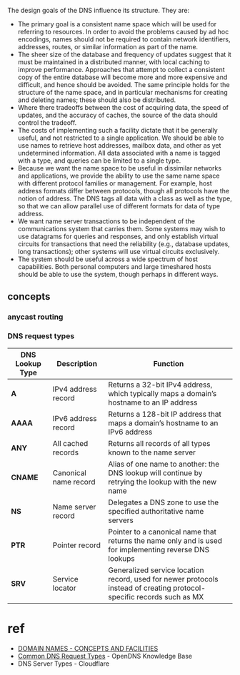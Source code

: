 The design goals of the DNS influence its structure.  They are:

   - The primary goal is a consistent name space which will be used
     for referring to resources.  In order to avoid the problems
     caused by ad hoc encodings, names should not be required to
     contain network identifiers, addresses, routes, or similar
     information as part of the name.
   - The sheer size of the database and frequency of updates
     suggest that it must be maintained in a distributed manner,
     with local caching to improve performance.  Approaches that attempt to collect a consistent copy of the entire database
     will become more and more expensive and difficult, and hence
     should be avoided.  The same principle holds for the structure
     of the name space, and in particular mechanisms for creating
     and deleting names; these should also be distributed.
   - Where there tradeoffs between the cost of acquiring data, the
     speed of updates, and the accuracy of caches, the source of
     the data should control the tradeoff.
   - The costs of implementing such a facility dictate that it be
     generally useful, and not restricted to a single application.
     We should be able to use names to retrieve host addresses,
     mailbox data, and other as yet undetermined information.  All
     data associated with a name is tagged with a type, and queries
     can be limited to a single type.
   - Because we want the name space to be useful in dissimilar
     networks and applications, we provide the ability to use the
     same name space with different protocol families or
     management.  For example, host address formats differ between
     protocols, though all protocols have the notion of address.
     The DNS tags all data with a class as well as the type, so
     that we can allow parallel use of different formats for data
     of type address.
   - We want name server transactions to be independent of the
     communications system that carries them.  Some systems may
     wish to use datagrams for queries and responses, and only
     establish virtual circuits for transactions that need the
     reliability (e.g., database updates, long transactions); other
     systems will use virtual circuits exclusively.
   - The system should be useful across a wide spectrum of host
     capabilities.  Both personal computers and large timeshared
     hosts should be able to use the system, though perhaps in
     different ways.

## concepts

### anycast routing

### DNS request types

| DNS  Lookup  Type | Description           | Function                                                     |
| ----------------- | --------------------- | ------------------------------------------------------------ |
| **A**             | IPv4 address record   | Returns a 32-bit IPv4 address, which typically maps a domain’s hostname to an IP address |
| **AAAA**          | IPv6 address record   | Returns a 128-bit IP address that maps a domain’s hostname to an IPv6 address |
| **ANY**           | All cached records    | Returns all records of all types known to the name server    |
| **CNAME**         | Canonical name record | Alias of one name to another: the DNS lookup will continue by retrying the lookup with the new name |
| **NS**            | Name server record    | Delegates a DNS zone to use the specified authoritative name servers |
| **PTR**           | Pointer record        | Pointer to a canonical name that returns the name only and is used for implementing reverse DNS lookups |
| **SRV**           | Service locator       | Generalized service location record, used for newer protocols instead of creating protocol-specific records such as MX |

# ref

* [DOMAIN NAMES - CONCEPTS AND FACILITIES](https://tools.ietf.org/html/rfc1034)
* [Common DNS Request Types](https://support.opendns.com/hc/en-us/articles/227986607-Common-DNS-Request-Types) - OpenDNS Knowledge Base
* DNS Server Types - Cloudflare


